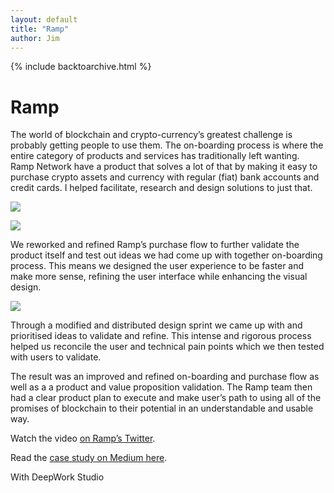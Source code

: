```yaml
---
layout: default
title: "Ramp"
author: Jim
---
```


{% include backtoarchive.html %}

# Ramp

The world of blockchain and crypto-currency’s greatest challenge is probably getting people to use them. The on-boarding process is where the entire category of products and services has traditionally left wanting. Ramp Network have a product that solves a lot of that by making it easy to purchase crypto assets and currency with regular (fiat) bank accounts and credit cards. I helped facilitate, research and design solutions to just that.

![]({{site.url}}assets/images/ramp-1.png)

![]({{site.url}}assets/images/ramp-2.png)

We reworked and refined Ramp’s purchase flow to further validate the product itself and test out ideas we had come up with together on-boarding process. This means we designed the user experience to be faster and make more sense, refining the user interface while enhancing the visual design.

![]({{site.url}}assets/images/ramp-3.png)

Through a modified and distributed design sprint we came up with and prioritised ideas to validate and refine. This intense and rigorous process helped us reconcile the user and technical pain points which we then tested with users to validate.


The result was an improved and refined on-boarding and purchase flow as well as a a product and value proposition validation. The Ramp team then had a clear product plan to execute and make user’s path to using all of the promises of blockchain to their potential in an understandable and usable way.

Watch the video [on Ramp’s Twitter](https://twitter.com/RampNetwork/status/1150771686859583490?ref_src=twsrc%5Etfw%7Ctwcamp%5Etweetembed&ref_url=https%3A%2F%2Fcdn.embedly.com%2Fwidgets%2Fmedia.html%3Ftype%3Dtext%252Fhtml%26key%3Da19fcc184b9711e1b4764040d3dc5c07%26schema%3Dtwitter%26url%3Dhttps%253A%2F%2Ftwitter.com%2Frampnetwork%2Fstatus%2F1150771686859583490%26image%3Dhttps%253A%2F%2Fi.embed.ly%2F1%2Fimage%253Furl%253Dhttps%25253A%25252F%25252Fpbs.twimg.com%25252Fext_tw_video_thumb%25252F1150765429650071552%25252Fpu%25252Fimg%25252FirTghvriMTN1ZjCw.jpg%2526key%253Da19fcc184b9711e1b4764040d3dc5c07).

Read the [case study on Medium here](https://medium.com/deep-work-studio/ramp-instant-x-deep-work-studio-7901978e4e83).

With DeepWork Studio

